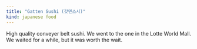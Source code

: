 ```yaml
---
title: "Gatten Sushi (갓덴스시)"
kind: japanese food
---
```

High quality conveyer belt sushi. We went to the one in the Lotte World Mall. We waited for a while, but it was worth the wait. 